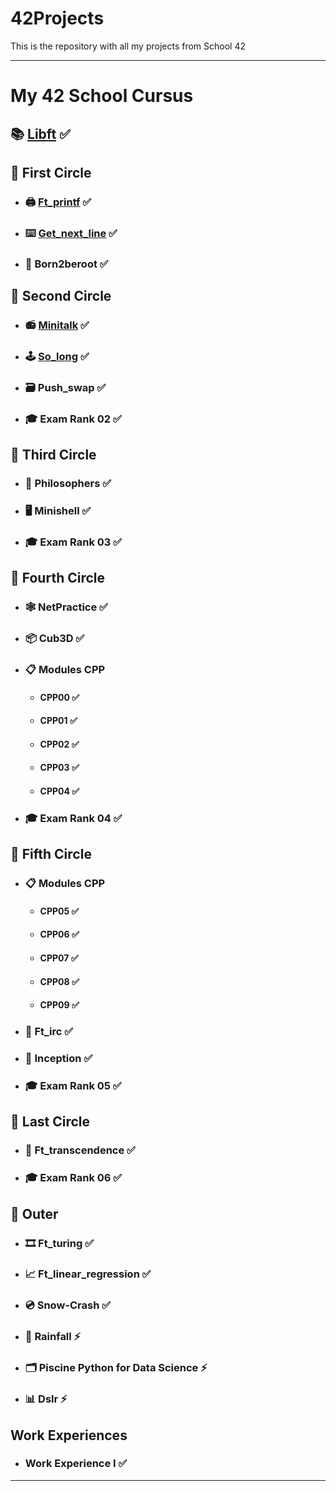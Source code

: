 # 42Projects
This is the repository with all my projects from School 42

---
# My 42 School Cursus

## 📚 [Libft](https://github.com/TheFoxan12/42Libft) ✅

## 📘 First Circle
* ### 🖨 [Ft_printf](https://github.com/TheFoxan12/42Ft_printf) ✅
* ### ⌨️ [Get_next_line](https://github.com/TheFoxan12/42GetNextLine) ✅
* ### 💾 Born2beroot ✅

## 📗 Second Circle
* ### 📻 [Minitalk](https://github.com/TheFoxan12/42Minitalk) ✅
* ### 🕹 [So_long](https://github.com/TheFoxan12/42SoLong) ✅
* ### 🗃 Push_swap ✅
* ### 🎓 Exam Rank 02 ✅

## 📒 Third Circle
* ### 🍴 Philosophers ✅
* ### 🖥 Minishell ✅
* ### 🎓 Exam Rank 03 ✅

## 📙 Fourth Circle
* ### 🕸 NetPractice ✅
* ### 📦 Cub3D ✅
* ### 📋 Modules CPP
  - #### CPP00  ✅
  - #### CPP01  ✅
  - #### CPP02  ✅
  - #### CPP03  ✅
  - #### CPP04  ✅
* ### 🎓 Exam Rank 04 ✅

## 📕 Fifth Circle
* ### 📋 Modules CPP
  - #### CPP05 ✅
  - #### CPP06 ✅
  - #### CPP07 ✅
  - #### CPP08 ✅
  - #### CPP09 ✅
* ### 📡 Ft_irc ✅
* ### 📝 Inception ✅
* ### 🎓 Exam Rank 05 ✅

## 📔​ Last Circle
* ### 🚀 Ft_transcendence ✅
* ### 🎓 Exam Rank 06 ✅

## ​📓​ Outer
* ### 🎞️ Ft_turing ✅
* ### 📈 Ft_linear_regression ✅
* ### 💿 Snow-Crash ✅
* ### 📀 Rainfall ⚡️
* ### 🗂️ Piscine Python for Data Science ⚡️
* ### 📊 Dslr ⚡️

## Work Experiences
* ### Work Experience I ✅
---
